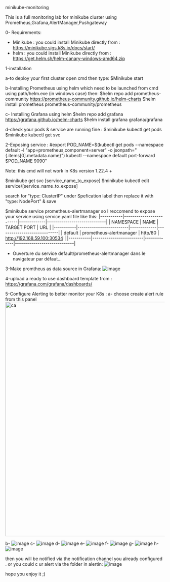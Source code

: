 minikube-monitoring

This is a full monitoring lab for minikube cluster  using Prometheus,Grafana,AlertManager,Pushgateway

0- Requirements:

* Minikube : you could install Minikube directly from : https://minikube.sigs.k8s.io/docs/start/
* helm :     you could install Minikube directly from : https://get.helm.sh/helm-canary-windows-amd64.zip


1-installation 

 a-to deploy your first cluster open cmd then type:
  $Minikube start 

 b-Installing Prometheus using helm which need to be launched from cmd using path/helm.exe (in windows case) then:
  $helm repo add prometheus-community https://prometheus-community.github.io/helm-charts
  $helm install prometheus prometheus-community/prometheus

 c- Installing Grafana using helm
  $helm repo add grafana https://grafana.github.io/helm-charts
  $helm install grafana grafana/grafana

 d-check your pods & service  are running fine :
  $minikube kubectl get pods
  $minikube kubectl get svc

2-Exposing service : 
  #export POD_NAME=$(kubectl get pods --namespace default -l "app=prometheus,component=server" -o jsonpath="{.items[0].metadata.name}")
   kubectl --namespace default port-forward $POD_NAME 9090"
   
 Note: this cmd will not work in K8s version 1.22.4 + 
 
$minikube get svc [service_name_to_expose]
$minikube kubectl edit service/[service_name_to_expose]

search for "type: ClusterIP" under Spefication label then replace it with "type: NodePort" & save

   $minikube service prometheus-alertmanager
so I reccomend to expose your service using service.yaml file like this:
|-----------|-------------------------|-------------|-----------------------------|
| NAMESPACE |          NAME           | TARGET PORT |             URL             |
|-----------|-------------------------|-------------|-----------------------------|
| default   | prometheus-alertmanager | http/80     | http://192.168.59.100:30534 |
|-----------|-------------------------|-------------|-----------------------------|
* Ouverture du service default/prometheus-alertmanager dans le navigateur par défaut...


3-Make promtheus as data source in Grafana:
  ![image](https://user-images.githubusercontent.com/74049018/147853040-4fc4eef4-cf4d-4c75-b91e-5bcaa26f3cd2.png)
  
4-upload a ready to use dashboard template from :
   https://grafana.com/grafana/dashboards/
   
5-Configure Alerting to better monitor your K8s :
  a- choose create alert rule from this panel 
  <img width="737" alt="ca" src="https://user-images.githubusercontent.com/74049018/147853457-12c7e34a-d551-4f84-a427-81428cdf72e4.PNG">
  
  b-
  ![image](https://user-images.githubusercontent.com/74049018/147853537-e79628f9-6000-4034-b450-0e39ff66df2d.png)
  c-
  ![image](https://user-images.githubusercontent.com/74049018/147853547-9a902af8-057e-4d28-9ec4-0d34922abb6a.png)
  d-
  ![image](https://user-images.githubusercontent.com/74049018/147853562-49b720f9-d01f-4186-96d9-cfd650181fdb.png)
  e-
  ![image](https://user-images.githubusercontent.com/74049018/147853572-b47b503c-2882-41de-9af4-ca84d9499929.png)
  f-
  ![image](https://user-images.githubusercontent.com/74049018/147853583-f23239df-0d13-483d-96a0-f26548fbda41.png)
  g-
  ![image](https://user-images.githubusercontent.com/74049018/147853604-73cdc5c4-8367-49e8-ba00-ebcd0abe7f9e.png)
  h-
  ![image](https://user-images.githubusercontent.com/74049018/147853617-a15ed8dd-b9f8-48ff-a7cf-f8ca13ae9f55.png)
  
  then you will be notified via the notification channel you already configured . or you could c ur alert via the folder in alertin:
  ![image](https://user-images.githubusercontent.com/74049018/147853726-0ce806ae-5430-46fb-a823-273de848760b.png)


 hope you  enjoy it ;)









